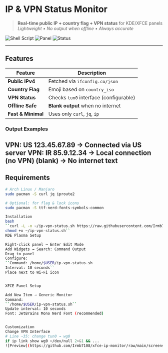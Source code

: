 # IP & VPN Status Monitor

> **Real-time public IP + country flag + VPN status** for KDE/XFCE panels  
> *Lightweight • No output when offline • Always accurate*

![Shell Script](https://img.shields.io/badge/script-bash-orange) ![Panel](https://img.shields.io/badge/panel-KDE%20%7C%20XFCE-blue) ![Status](https://img.shields.io/badge/status-online-brightgreen)

---

## Features

| Feature | Description |
|--------|-------------|
| **Public IPv4** | Fetched via `ifconfig.co/json` |
| **Country Flag** | Emoji based on `country_iso` |
| **VPN Status** | Checks `tun0` interface (configurable) |
| **Offline Safe** | **Blank output** when no internet |
| **Fast & Minimal** | Uses only `curl`, `jq`, `ip` |

### Output Examples
VPN: US 123.45.67.89     → Connected via US server
VPN: IR 85.9.12.34       → Local connection (no VPN)
(blank)                  → No internet
text
---

## Requirements

```bash
# Arch Linux / Manjaro
sudo pacman -S curl jq iproute2

# Optional: for flag & lock icons
sudo pacman -S ttf-nerd-fonts-symbols-common

Installation
bash
‍‍‍``curl -L -o ~/ip-vpn-status.sh https://raw.githubusercontent.com/Irmb7108/xfce-ip-monitor/main/ip-vpn-status.sh
chmod +x ~/ip-vpn-status.sh``
KDE Plasma Setup

Right-click panel → Enter Edit Mode
Add Widgets → Search: Command Output
Drag to panel
Configure:
``Command: /home/$USER/ip-vpn-status.sh
Interval: 10 seconds``
Place next to Wi-Fi icon


XFCE Panel Setup

Add New Item → Generic Monitor
Command:
``/home/$USER/ip-vpn-status.sh``
Update interval: 10 seconds
Font: JetBrains Mono Nerd Font (recommended)


Customization
Change VPN Interface
# Line ~35: change tun0 → wg0
if ip link show wg0 >/dev/null 2>&1 && ...
![Preview](https://github.com/Irmb7108/xfce-ip-monitor/raw/main/screenshot.png)
